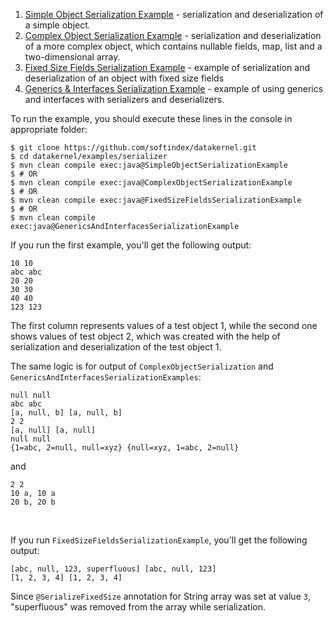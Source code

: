 1. [Simple Object Serialization Example](https://github.com/softindex/datakernel/blob/master/examples/serializer/src/main/java/io/datakernel/examples/SimpleObjectSerializationExample.java) - 
serialization and deserialization of a simple object.
2. [Complex Object Serialization Example](https://github.com/softindex/datakernel/blob/master/examples/serializer/src/main/java/io/datakernel/examples/ComplexObjectSerializationExample.java) - 
serialization and deserialization of a more complex object, which contains nullable fields, map, list and a two-dimensional array.
3. [Fixed Size Fields Serialization Example](https://github.com/softindex/datakernel/blob/master/examples/serializer/src/main/java/io/datakernel/examples/FixedSizeFieldsSerializationExample.java) - 
example of serialization and deserialization of an object with fixed size fields
4. [Generics & Interfaces Serialization Example](https://github.com/softindex/datakernel/blob/master/examples/serializer/src/main/java/io/datakernel/examples/GenericsAndInterfacesSerializationExample.java) - 
example of using generics and interfaces with serializers and deserializers.

To run the example, you should execute these lines in the console in appropriate folder:
```
$ git clone https://github.com/softindex/datakernel.git
$ cd datakernel/examples/serializer
$ mvn clean compile exec:java@SimpleObjectSerializationExample
$ # OR
$ mvn clean compile exec:java@ComplexObjectSerializationExample
$ # OR
$ mvn clean compile exec:java@FixedSizeFieldsSerializationExample
$ # OR
$ mvn clean compile exec:java@GenericsAndInterfacesSerializationExample
```

If you run the first example, you'll get the following output:
```
10 10
abc abc
20 20
30 30
40 40
123 123
```
The first column represents values of a test object 1, while the second one shows values of test object 2, which was 
created with the help of serialization and deserialization of the test object 1.

The same logic is for output of `ComplexObjectSerialization` and `GenericsAndInterfacesSerializationExamples`:
```
null null
abc abc
[a, null, b] [a, null, b]
2 2
[a, null] [a, null]
null null
{1=abc, 2=null, null=xyz} {null=xyz, 1=abc, 2=null}
```
and 
```
2 2
10 a, 10 a
20 b, 20 b
```
<br>

If you run `FixedSizeFieldsSerializationExample`, you'll get the following output:
```
[abc, null, 123, superfluous] [abc, null, 123]
[1, 2, 3, 4] [1, 2, 3, 4]
```
Since `@SerializeFixedSize` annotation for String array was set at value `3`, "superfluous" was removed from the array 
while serialization.